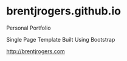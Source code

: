 # brentjrogers.github.io

Personal Portfolio

Single Page Template Built Using Bootstrap

http://brentjrogers.com
